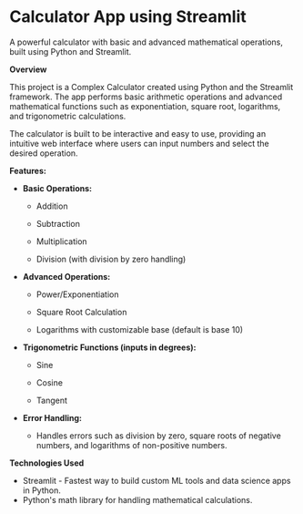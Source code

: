 # Calculator App using Streamlit
A powerful calculator with basic and advanced mathematical operations, built using Python and Streamlit.

****Overview****

This project is a Complex Calculator created using Python and the Streamlit framework. The app performs basic arithmetic operations and advanced mathematical functions such as exponentiation, square root, logarithms, and trigonometric calculations.

The calculator is built to be interactive and easy to use, providing an intuitive web interface where users can input numbers and select the desired operation.

****Features:****

- **Basic Operations:**

	- Addition

	- Subtraction

	- Multiplication

	- Division (with division by zero handling)

- **Advanced Operations:**

	- Power/Exponentiation

	- Square Root Calculation

	- Logarithms with customizable base (default is base 10)

- **Trigonometric Functions (inputs in degrees):**

	- Sine

	- Cosine

	- Tangent


- **Error Handling:** 

	- Handles errors such as division by zero, square roots of negative numbers, and logarithms of non-positive numbers.

****Technologies Used****

- Streamlit - Fastest way to build custom ML tools and data science apps in Python.
- Python's math library for handling mathematical calculations.
